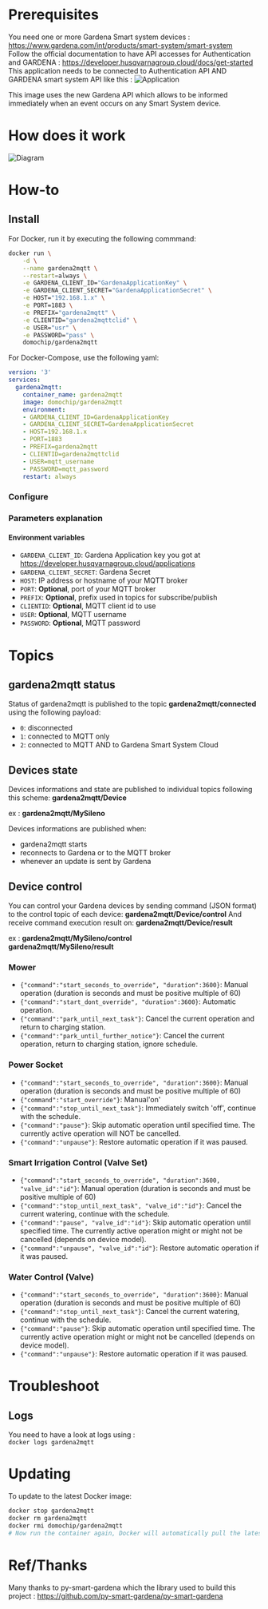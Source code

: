 # Prerequisites

You need one or more Gardena Smart system devices : https://www.gardena.com/int/products/smart-system/smart-system  
Follow the official documentation to have API accesses for Authentication and GARDENA : https://developer.husqvarnagroup.cloud/docs/get-started  
This application needs to be connected to Authentication API AND GARDENA smart system API like this : 
![Application](application.png)  


This image uses the new Gardena API which allows to be informed immediately when an event occurs on any Smart System device.

# How does it work

![Diagram](gardena2mqtt.svg)

# How-to
## Install
For Docker, run it by executing the following commmand:

```bash
docker run \
    -d \
    --name gardena2mqtt \
    --restart=always \
    -e GARDENA_CLIENT_ID="GardenaApplicationKey" \
    -e GARDENA_CLIENT_SECRET="GardenaApplicationSecret" \
    -e HOST="192.168.1.x" \
    -e PORT=1883 \
    -e PREFIX="gardena2mqtt" \
    -e CLIENTID="gardena2mqttclid" \
    -e USER="usr" \
    -e PASSWORD="pass" \
    domochip/gardena2mqtt
```
For Docker-Compose, use the following yaml:

```yaml
version: '3'
services:
  gardena2mqtt:
    container_name: gardena2mqtt
    image: domochip/gardena2mqtt
    environment:
    - GARDENA_CLIENT_ID=GardenaApplicationKey
    - GARDENA_CLIENT_SECRET=GardenaApplicationSecret
    - HOST=192.168.1.x
    - PORT=1883
    - PREFIX=gardena2mqtt
    - CLIENTID=gardena2mqttclid
    - USER=mqtt_username
    - PASSWORD=mqtt_password
    restart: always
```

### Configure

### Parameters explanation

#### Environment variables
* `GARDENA_CLIENT_ID`: Gardena Application key you got at https://developer.husqvarnagroup.cloud/applications
* `GARDENA_CLIENT_SECRET`: Gardena Secret
* `HOST`: IP address or hostname of your MQTT broker
* `PORT`: **Optional**, port of your MQTT broker
* `PREFIX`: **Optional**, prefix used in topics for subscribe/publish
* `CLIENTID`: **Optional**, MQTT client id to use
* `USER`: **Optional**, MQTT username
* `PASSWORD`: **Optional**, MQTT password

# Topics
## gardena2mqtt status

Status of gardena2mqtt is published to the topic **gardena2mqtt/connected** using the following payload: 
 - `0`: disconnected
 - `1`: connected to MQTT only
 - `2`: connected to MQTT AND to Gardena Smart System Cloud

## Devices state

Devices informations and state are published to individual topics following this scheme: 
**gardena2mqtt/Device**

ex : **gardena2mqtt/MySileno**

Devices informations are published when:
 - gardena2mqtt starts
 - reconnects to Gardena or to the MQTT broker
 - whenever an update is sent by Gardena

## Device control

You can control your Gardena devices by sending command (JSON format) to the control topic of each device: 
**gardena2mqtt/Device/control**
And receive command execution result on: 
**gardena2mqtt/Device/result**

ex : 
**gardena2mqtt/MySileno/control**  
**gardena2mqtt/MySileno/result**

### Mower

 - `{"command":"start_seconds_to_override", "duration":3600}`: Manual operation (duration is seconds and must be positive multiple of 60)
 - `{"command":"start_dont_override", "duration":3600}`: Automatic operation.
 - `{"command":"park_until_next_task"}`: Cancel the current operation and return to charging station.
 - `{"command":"park_until_further_notice"}`: Cancel the current operation, return to charging station, ignore schedule.

### Power Socket

 - `{"command":"start_seconds_to_override", "duration":3600}`: Manual operation (duration is seconds and must be positive multiple of 60)
 - `{"command":"start_override"}`: Manual'on'
 - `{"command":"stop_until_next_task"}`: Immediately switch 'off', continue with the schedule.
 - `{"command":"pause"}`: Skip automatic operation until specified time. The currently active operation will NOT be cancelled.
 - `{"command":"unpause"}`: Restore automatic operation if it was paused.

### Smart Irrigation Control (Valve Set)

 - `{"command":"start_seconds_to_override", "duration":3600, "valve_id":"id"}`: Manual operation (duration is seconds and must be positive multiple of 60)
 - `{"command":"stop_until_next_task", "valve_id":"id"}`: Cancel the current watering, continue with the schedule.
 - `{"command":"pause", "valve_id":"id"}`: Skip automatic operation until specified time. The currently active operation might or might not be cancelled (depends on device model).
 - `{"command":"unpause", "valve_id":"id"}`: Restore automatic operation if it was paused.

### Water Control (Valve)

 - `{"command":"start_seconds_to_override", "duration":3600}`: Manual operation (duration is seconds and must be positive multiple of 60)
 - `{"command":"stop_until_next_task"}`: Cancel the current watering, continue with the schedule.
 - `{"command":"pause"}`: Skip automatic operation until specified time. The currently active operation might or might not be cancelled (depends on device model).
 - `{"command":"unpause"}`: Restore automatic operation if it was paused.

# Troubleshoot
## Logs
You need to have a look at logs using :  
`docker logs gardena2mqtt`

# Updating
To update to the latest Docker image:
```bash
docker stop gardena2mqtt
docker rm gardena2mqtt
docker rmi domochip/gardena2mqtt
# Now run the container again, Docker will automatically pull the latest image.
```
# Ref/Thanks

Many thanks to py-smart-gardena which the library used to build this project : 
https://github.com/py-smart-gardena/py-smart-gardena
